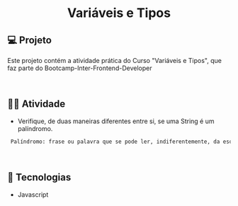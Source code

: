 <h1 align="center">Variáveis e Tipos</h1>

## 💻 Projeto

Este projeto contém a atividade prática do Curso "Variáveis e Tipos", que faz parte do Bootcamp-Inter-Frontend-Developer

<br>

## 🏋️‍♀️ Atividade

- Verifique, de duas maneiras diferentes entre si, se uma String é um palíndromo.

```sh
 Palíndromo: frase ou palavra que se pode ler, indiferentemente, da esquerda para a direita ou vice-versa (ex.: raiar, ama, ovo, radar)
```

<br>

## 🚀 Tecnologias

- Javascript
